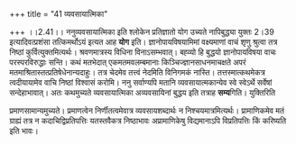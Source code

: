 +++
title = "41 व्यवसायात्मिका"

+++
।।2.41।। ननुव्यवसायात्मिका इति श्लोकेन प्रतिज्ञातो योग उच्यते
नापिबुद्ध्या युक्तः 2।39 इत्यादिवत्प्रशंसा तत्किमर्थोऽयं इत्यत आह
**योग** इति। ज्ञानोपायविषयामिमां वक्ष्यमाणां वाचं शृणु श्रुत्वा तत्र
निष्ठां कुर्वित्युक्तमित्यर्थः। श्रवणमात्रस्य विधिना विनाऽसम्भवात्।
बह्व्यो हि बुद्धयो ज्ञानोपायविषया वाचः परस्परविरुद्धाः सन्ति। कथं
मतभेदात् एकमतमवलम्बमानाः किञ्चिज्ज्ञानसाधनमाचक्षते अपरं
मतमाश्रितास्तत्प्रतिषेधेनान्यदाहुः। तत्र चेदमेव तत्त्वं नेदमिति विनिगमकं
नास्ति। तत्तस्मात्कथमेकत्र त्वदीयायामेव वाचि निष्ठां विश्वासं करोमि। ननु
सर्वाण्यपि मतानि व्यवसायात्मकान्येव स्वे स्वेऽर्थे सर्वेषां
सन्देहाभावात्। अतः कथमुच्यते व्यवसायात्मिका अव्यवसायिनां बुद्धय इति
तत्राह **सम्य**गिति। युक्तिरिति  
  
प्रमाणसामान्यमुच्यते। प्रमाणत्वेन निर्णीतत्वमेवात्र व्यवसायशब्दार्थः न
निश्चयमात्रमित्यर्थः। प्रामाणिकमेव मतं ग्राह्यं तत्र न
कदाचिद्विप्रतिपत्तिः यतस्तवैकत्र निष्ठाभावः अप्रामाणिकेषु विद्यमानाऽपि
विप्रतिपत्तिः किं करिष्यति इति भावः।  
